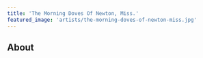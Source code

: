 ```yaml
---
title: 'The Morning Doves Of Newton, Miss.'
featured_image: 'artists/the-morning-doves-of-newton-miss.jpg'
---
```


## About


